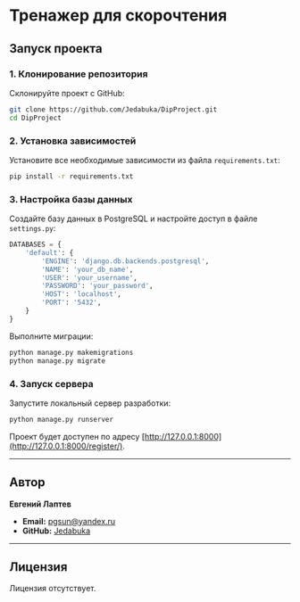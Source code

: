 # Тренажер для скорочтения

## Запуск проекта

### 1. Клонирование репозитория
Склонируйте проект с GitHub:
```bash
git clone https://github.com/Jedabuka/DipProject.git
cd DipProject
```

### 2. Установка зависимостей
Установите все необходимые зависимости из файла `requirements.txt`:
```bash
pip install -r requirements.txt
```

### 3. Настройка базы данных
Создайте базу данных в PostgreSQL и настройте доступ в файле `settings.py`:
```python
DATABASES = {
    'default': {
        'ENGINE': 'django.db.backends.postgresql',
        'NAME': 'your_db_name',
        'USER': 'your_username',
        'PASSWORD': 'your_password',
        'HOST': 'localhost',
        'PORT': '5432',
    }
}
```

Выполните миграции:
```bash
python manage.py makemigrations
python manage.py migrate
```

### 4. Запуск сервера
Запустите локальный сервер разработки:
```bash
python manage.py runserver
```

Проект будет доступен по адресу [http://127.0.0.1:8000](http://127.0.0.1:8000/register/).

---

## Автор
**Евгений Лаптев**  
- **Email:** pgsun@yandex.ru  
- **GitHub:** [Jedabuka](https://github.com/Jedabuka)

---

## Лицензия
Лицензия отсутствует.
